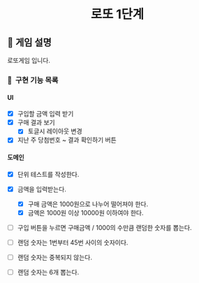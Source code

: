 <h1 align="middle">로또 1단계</h1>

## 👀 게임 설명
로또게임 입니다.

### 🎯 &nbsp;구현 기능 목록
#### UI
- [x] 구입할 금액 입력 받기
- [x] 구매 결과 보기
  - [x] 토글시 레이아웃 변경
- [x] 지난 주 당첨번호 ~ 결과 확인하기 버튼

#### 도메인
- [x] 단위 테스트를 작성한다.
- [x] 금액을 입력받는다.
  - [x] 구매 금액은 1000원으로 나누어 떨어져야 한다.
  - [x] 금액은 1000원 이상 10000원 이하여야 한다.
- [ ] 구입 버튼을 누르면 구매금액 / 1000의 수만큼 랜덤한 숫자를 뽑는다.
 - [ ] 랜덤 숫자는 1번부터 45번 사이의 숫자이다.
 - [ ] 랜덤 숫자는 중복되지 않는다.
 - [ ] 랜덤 숫자는 6개 뽑는다.
 